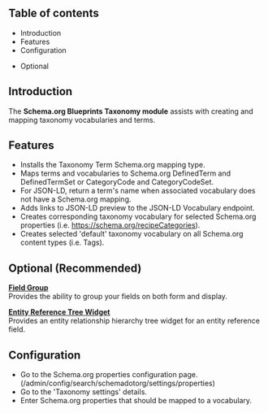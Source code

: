 Table of contents
-----------------

* Introduction
* Features
* Configuration
- Optional


Introduction
------------

The **Schema.org Blueprints Taxonomy module** assists with creating and mapping
taxonomy vocabularies and terms.


Features
--------

- Installs the Taxonomy Term Schema.org mapping type.
- Maps terms and vocabularies to Schema.org DefinedTerm and DefinedTermSet or
  CategoryCode and CategoryCodeSet.
- For JSON-LD, return a term's name when associated vocabulary does not have a
  Schema.org mapping.
- Adds links to JSON-LD preview to the JSON-LD Vocabulary endpoint.
- Creates corresponding taxonomy vocabulary for selected Schema.org properties
  (i.e. https://schema.org/recipeCategories).
- Creates selected 'default' taxonomy vocabulary on all Schema.org content types
  (i.e. Tags).


Optional (Recommended)
----------------------

**[Field Group](https://www.drupal.org/project/field_group)**  
Provides the ability to group your fields on both form and display.

**[Entity Reference Tree Widget](https://www.drupal.org/project/entity_reference_tree)**  
Provides an entity relationship hierarchy tree widget for an entity reference field.


Configuration
-------------

- Go to the Schema.org properties configuration page.  
  (/admin/config/search/schemadotorg/settings/properties)
- Go to the 'Taxonomy settings' details.
- Enter Schema.org properties that should be mapped to a vocabulary.
